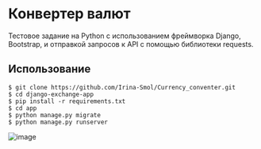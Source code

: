 # Конвертер валют

Тестовое задание на Python с использованием фреймворка Django, Bootstrap, и отправкой запросов к API с помощью библиотеки requests.


## Использование

```
$ git clone https://github.com/Irina-Smol/Currency_conventer.git
$ cd django-exchange-app
$ pip install -r requirements.txt 
$ cd app
$ python manage.py migrate 
$ python manage.py runserver
```

![image](https://github.com/Irina-Smol/Currency_conventer/assets/112115002/50109d3d-5135-4ea8-8dc7-0af8b5fdd85b)

